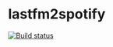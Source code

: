# lastfm2spotify

[![Build status](https://dev.azure.com/markhajek/LastFm2Spotify/_apis/build/status/LastFm2Spotify)](https://dev.azure.com/markhajek/LastFm2Spotify/_build/latest?definitionId=3)
